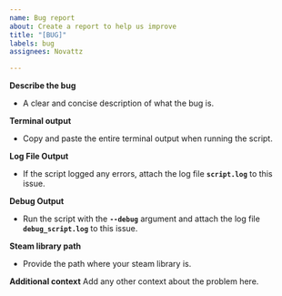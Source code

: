 ```yaml
---
name: Bug report
about: Create a report to help us improve
title: "[BUG]"
labels: bug
assignees: Novattz

---
```


**Describe the bug**
- A clear and concise description of what the bug is.

**Terminal output** 
- Copy and paste the entire terminal output when running the script.

**Log File Output**
- If the script logged any errors, attach the log file **`script.log`** to this issue.

**Debug Output**
- Run the script with the **`--debug`** argument and attach the log file **`debug_script.log`** to this issue.

**Steam library path**
- Provide the path where your steam library is.

**Additional context**
Add any other context about the problem here.
